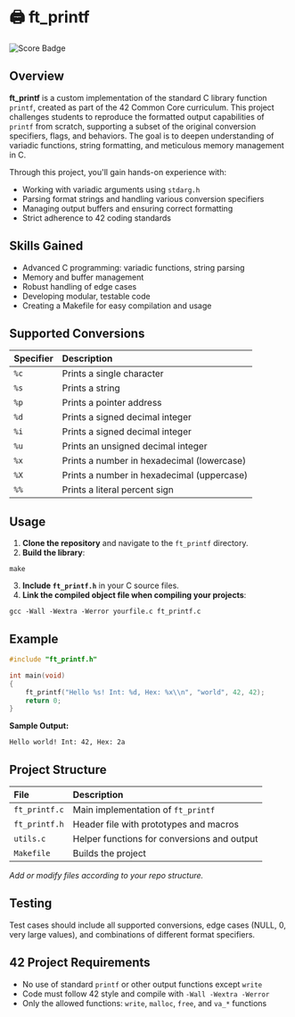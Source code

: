 # 🖨️ ft_printf

![Score Badge](https://img.shields.io/badge/Score-100%2F100-brightgreen)

## Overview

**ft_printf** is a custom implementation of the standard C library function `printf`, created as part of the 42 Common Core curriculum. This project challenges students to reproduce the formatted output capabilities of `printf` from scratch, supporting a subset of the original conversion specifiers, flags, and behaviors. The goal is to deepen understanding of variadic functions, string formatting, and meticulous memory management in C.

Through this project, you'll gain hands-on experience with:

- Working with variadic arguments using `stdarg.h`
- Parsing format strings and handling various conversion specifiers
- Managing output buffers and ensuring correct formatting
- Strict adherence to 42 coding standards


## Skills Gained

- Advanced C programming: variadic functions, string parsing
- Memory and buffer management
- Robust handling of edge cases
- Developing modular, testable code
- Creating a Makefile for easy compilation and usage


## Supported Conversions

| Specifier | Description |
| :-- | :-- |
| `%c` | Prints a single character |
| `%s` | Prints a string |
| `%p` | Prints a pointer address |
| `%d` | Prints a signed decimal integer |
| `%i` | Prints a signed decimal integer |
| `%u` | Prints an unsigned decimal integer |
| `%x` | Prints a number in hexadecimal (lowercase) |
| `%X` | Prints a number in hexadecimal (uppercase) |
| `%%` | Prints a literal percent sign |

## Usage

1. **Clone the repository** and navigate to the `ft_printf` directory.
2. **Build the library**:

```
make
```

3. **Include `ft_printf.h`** in your C source files.
4. **Link the compiled object file when compiling your projects**:

```
gcc -Wall -Wextra -Werror yourfile.c ft_printf.c
```


## Example

```c
#include "ft_printf.h"

int main(void)
{
    ft_printf("Hello %s! Int: %d, Hex: %x\\n", "world", 42, 42);
    return 0;
}
```

**Sample Output:**

```
Hello world! Int: 42, Hex: 2a
```


## Project Structure

| File | Description |
| :-- | :-- |
| `ft_printf.c` | Main implementation of `ft_printf` |
| `ft_printf.h` | Header file with prototypes and macros |
| `utils.c` | Helper functions for conversions and output |
| `Makefile` | Builds the project |

*Add or modify files according to your repo structure.*

## Testing

Test cases should include all supported conversions, edge cases (NULL, 0, very large values), and combinations of different format specifiers.

## 42 Project Requirements

- No use of standard `printf` or other output functions except `write`
- Code must follow 42 style and compile with `-Wall -Wextra -Werror`
- Only the allowed functions: `write`, `malloc`, `free`, and `va_*` functions
